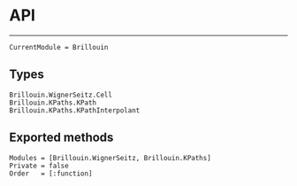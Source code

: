 # API

---

```@meta
CurrentModule = Brillouin
```

## Types
```@docs
Brillouin.WignerSeitz.Cell
Brillouin.KPaths.KPath
Brillouin.KPaths.KPathInterpolant
```

## Exported methods
```@autodocs
Modules = [Brillouin.WignerSeitz, Brillouin.KPaths]
Private = false
Order   = [:function]
```